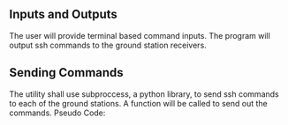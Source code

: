 ## Inputs and Outputs
The user will provide terminal based command inputs. The program will output ssh commands to the ground station receivers. 

## Sending Commands
The utility shall use subproccess, a python library, to send ssh commands to each of the ground stations. A function will be called to send out the commands. 
Pseudo Code:
````md

